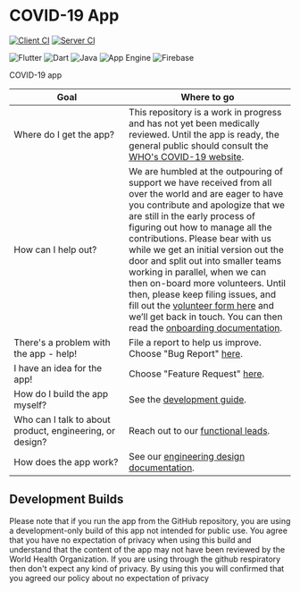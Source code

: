 # COVID-19 App

[![Client CI](https://github.com/WorldHealthOrganization/app/workflows/Client%20CI/badge.svg?event=push)](https://github.com/WorldHealthOrganization/app/actions?query=workflow%3A"Client+CI"+branch%3Amaster+event%3Apush)
[![Server CI](https://github.com/WorldHealthOrganization/app/workflows/Server%20CI/badge.svg?event=push)](https://github.com/WorldHealthOrganization/app/actions?query=workflow%3A"Server+CI"+branch%3Amaster+event%3Apush)

![Flutter](https://img.shields.io/badge/Framework-Flutter-3cc6fd?logo=flutter)
![Dart](https://img.shields.io/badge/Language-Dart-0c458b?logo=dart)
![Java](https://img.shields.io/badge/Language-Java-ed8217?logo=java)
![App Engine](https://img.shields.io/badge/Cloud-App%20Engine-3469ee?logo=Google%20Cloud)
![Firebase](https://img.shields.io/badge/Cloud-Firebase-f5ba23?logo=Firebase)

COVID-19 app

<!-- This is formatted strangely but automatically by Prettier. -->

| Goal                                                     | Where to go                                                                                                                                                                                                                                                                                                                                                                                                                                                                                                                                                                                                            |
| -------------------------------------------------------- | ---------------------------------------------------------------------------------------------------------------------------------------------------------------------------------------------------------------------------------------------------------------------------------------------------------------------------------------------------------------------------------------------------------------------------------------------------------------------------------------------------------------------------------------------------------------------------------------------------------------------- |
| Where&nbsp;do&nbsp;I&nbsp;get&nbsp;the&nbsp;app?         | This repository is a work in progress and has not yet been medically reviewed. Until the app is ready, the general public should consult the [WHO's COVID-19 website](https://www.who.int/emergencies/diseases/novel-coronavirus-2019).                                                                                                                                                                                                                                                                                                                                                                                |
| How can I help out?                                      | We are humbled at the outpouring of support we have received from all over the world and are eager to have you contribute and apologize that we are still in the early process of figuring out how to manage all the contributions. Please bear with us while we get an initial version out the door and split out into smaller teams working in parallel, when we can then on-board more volunteers. Until then, please keep filing issues, and fill out the [volunteer form here](https://forms.gle/FUugWvUVvMcV3dLJA) and we’ll get back in touch. You can then read the [onboarding documentation](ONBOARDING.md). |
| There's a problem with the app - help!                   | File a report to help us improve. Choose "Bug Report" [here](https://github.com/WorldHealthOrganization/app/issues/new/choose).                                                                                                                                                                                                                                                                                                                                                                                                                                                                                        |
| I have an idea for the app!                              | Choose "Feature Request" [here](https://github.com/WorldHealthOrganization/app/issues/new/choose).                                                                                                                                                                                                                                                                                                                                                                                                                                                                                                                     |
| How do I build the app myself?                           | See the [development guide](ONBOARDING.md#development).                                                                                                                                                                                                                                                                                                                                                                                                                                                                                                                                                                |
| Who can I talk to about product, engineering, or design? | Reach out to our [functional leads](ONBOARDING.md#point-people).                                                                                                                                                                                                                                                                                                                                                                                                                                                                                                                                                       |
| How does the app work?                                   | See our [engineering design documentation](devdesign/README.md).                                                                                                                                                                                                                                                                                                                                                                                                                                                                                                                                                       |

## Development Builds

Please note that if you run the app from the GitHub repository, you are using a development-only build of this app not intended for public use. You agree that you have no expectation of privacy when using this build and understand that the content of the app may not have been reviewed by the World Health Organization.
 If you are using through the github respiratory then don't expect any kind of privacy. By using this you will confirmed that you agreed our policy about no expectation of privacy
 

